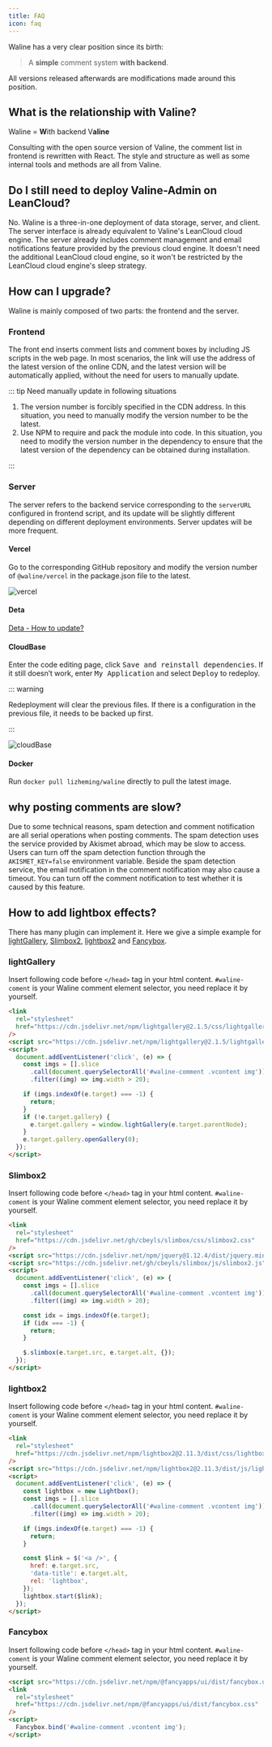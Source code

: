 ```yaml
---
title: FAQ
icon: faq
---
```


Waline has a very clear position since its birth:

> A **simple** comment system **with backend**.

All versions released afterwards are modifications made around this position.

## What is the relationship with Valine?

Waline = **W**ith backend V**aline**

Consulting with the open source version of Valine, the comment list in frontend is rewritten with React. The style and structure as well as some internal tools and methods are all from Valine.

## Do I still need to deploy Valine-Admin on LeanCloud?

No. Waline is a three-in-one deployment of data storage, server, and client. The server interface is already equivalent to Valine's LeanCloud cloud engine. The server already includes comment management and email notifications feature provided by the previous cloud engine. It doesn't need the additional LeanCloud cloud engine, so it won't be restricted by the LeanCloud cloud engine's sleep strategy.

## How can I upgrade?

Waline is mainly composed of two parts: the frontend and the server.

### Frontend

The front end inserts comment lists and comment boxes by including JS scripts in the web page. In most scenarios, the link will use the address of the latest version of the online CDN, and the latest version will be automatically applied, without the need for users to manually update.

::: tip Need manually update in following situations

1. The version number is forcibly specified in the CDN address. In this situation, you need to manually modify the version number to be the latest.
2. Use NPM to require and pack the module into code. In this situation, you need to modify the version number in the dependency to ensure that the latest version of the dependency can be obtained during installation.

:::

### Server

The server refers to the backend service corresponding to the `serverURL` configured in frontend script, and its update will be slightly different depending on different deployment environments. Server updates will be more frequent.

#### Vercel

Go to the corresponding GitHub repository and modify the version number of `@waline/vercel` in the package.json file to the latest.

![vercel](./assets/vercel-update.png)

#### Deta

[Deta - How to update?](https://waline.js.org/en/guide/server/deta.html#how-to-update)

#### CloudBase

Enter the code editing page, click <kbd>Save and reinstall dependencies</kbd>. If it still doesn’t work, enter <kbd>My Application</kbd> and select <kbd>Deploy</kbd> to redeploy.

::: warning

Redeployment will clear the previous files. If there is a configuration in the previous file, it needs to be backed up first.

:::

![cloudBase](./assets/cloudbase-update.jpg)

#### Docker

Run `docker pull lizheming/waline` directly to pull the latest image.

## why posting comments are slow?

Due to some technical reasons, spam detection and comment notification are all serial operations when posting comments. The spam detection uses the service provided by Akismet abroad, which may be slow to access. Users can turn off the spam detection function through the `AKISMET_KEY=false` environment variable. Beside the spam detection service, the email notification in the comment notification may also cause a timeout. You can turn off the comment notification to test whether it is caused by this feature.

## How to add lightbox effects?

There has many plugin can implement it. Here we give a simple example for [lightGallery](https://www.lightgalleryjs.com/), [Slimbox2](https://www.digitalia.be/software/slimbox2/), [lightbox2](https://lokeshdhakar.com/projects/lightbox2/) and [Fancybox](https://fancyapps.com/docs/ui/fancybox/).

### lightGallery

Insert following code before `</head>` tag in your html content. `#waline-coment` is your Waline comment element selector, you need replace it by yourself.

```html
<link
  rel="stylesheet"
  href="https://cdn.jsdelivr.net/npm/lightgallery@2.1.5/css/lightgallery-bundle.css"
/>
<script src="https://cdn.jsdelivr.net/npm/lightgallery@2.1.5/lightgallery.umd.min.js" />
<script>
  document.addEventListener('click', (e) => {
    const imgs = [].slice
      .call(document.querySelectorAll('#waline-comment .vcontent img'))
      .filter((img) => img.width > 20);

    if (imgs.indexOf(e.target) === -1) {
      return;
    }
    if (!e.target.gallery) {
      e.target.gallery = window.lightGallery(e.target.parentNode);
    }
    e.target.gallery.openGallery(0);
  });
</script>
```

### Slimbox2

Insert following code before `</head>` tag in your html content. `#waline-coment` is your Waline comment element selector, you need replace it by yourself.

```html
<link
  rel="stylesheet"
  href="https://cdn.jsdelivr.net/gh/cbeyls/slimbox/css/slimbox2.css"
/>
<script src="https://cdn.jsdelivr.net/npm/jquery@1.12.4/dist/jquery.min.js" />
<script src="https://cdn.jsdelivr.net/gh/cbeyls/slimbox/js/slimbox2.js" />
<script>
  document.addEventListener('click', (e) => {
    const imgs = [].slice
      .call(document.querySelectorAll('#waline-comment .vcontent img'))
      .filter((img) => img.width > 20);

    const idx = imgs.indexOf(e.target);
    if (idx === -1) {
      return;
    }

    $.slimbox(e.target.src, e.target.alt, {});
  });
</script>
```

### lightbox2

Insert following code before `</head>` tag in your html content. `#waline-coment` is your Waline comment element selector, you need replace it by yourself.

```html
<link
  rel="stylesheet"
  href="https://cdn.jsdelivr.net/npm/lightbox2@2.11.3/dist/css/lightbox.min.css"
/>
<script src="https://cdn.jsdelivr.net/npm/lightbox2@2.11.3/dist/js/lightbox-plus-jquery.min.js" />
<script>
  document.addEventListener('click', (e) => {
    const lightbox = new Lightbox();
    const imgs = [].slice
      .call(document.querySelectorAll('#waline-comment .vcontent img'))
      .filter((img) => img.width > 20);

    if (imgs.indexOf(e.target) === -1) {
      return;
    }

    const $link = $('<a />', {
      href: e.target.src,
      'data-title': e.target.alt,
      rel: 'lightbox',
    });
    lightbox.start($link);
  });
</script>
```

### Fancybox

Insert following code before `</head>` tag in your html content. `#waline-coment` is your Waline comment element selector, you need replace it by yourself.

```html
<script src="https://cdn.jsdelivr.net/npm/@fancyapps/ui/dist/fancybox.umd.js" />
<link
  rel="stylesheet"
  href="https://cdn.jsdelivr.net/npm/@fancyapps/ui/dist/fancybox.css"
/>
<script>
  Fancybox.bind('#waline-comment .vcontent img');
</script>
```
